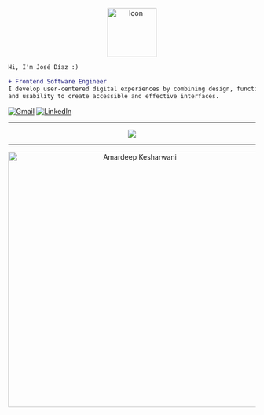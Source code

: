 <p align="center">
  <img height="100" src="https://cdn-icons-png.flaticon.com/512/4939/4939994.png" alt="Icon" />
</p>

<p align="center">
  
```diff
Hi, I'm José Díaz :)

+ Frontend Software Engineer
I develop user-centered digital experiences by combining design, functionality,
and usability to create accessible and effective interfaces.
```
[![Gmail](https://img.shields.io/badge/Gmail-D14836?style=for-the-badge&logo=gmail&logoColor=white)](mailto:josearmandodiazh3@gmail.com)
[![LinkedIn](https://img.shields.io/badge/LinkedIn-%230077B5.svg?&style=for-the-badge&logo=linkedin&logoColor=white)](https://www.linkedin.com/in/jos%C3%A9-d%C3%ADaz-3074b9316/)

-----

<p align="center">
  <a href="https://skillicons.dev">
    <img src="https://skillicons.dev/icons?i=py,js,ts,html,css,react,nodejs,express,mysql,git,github,figma,materialui,tailwind,vscode" />
  </a>
</p>

 ------

<p align="center">
    <a href="https://github.com/jose-advh"><img src="https://github-profile-summary-cards.vercel.app/api/cards/profile-details?username=jose-advh&theme=tokyonight&hide_border=true"  width="520" alt="Amardeep Kesharwani"/></a>
</p>
